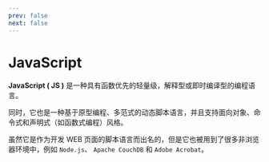 ```yaml
---
prev: false
next: false
---
```


# JavaScript

**JavaScript ( JS )** 是一种具有函数优先的轻量级，解释型或即时编译型的编程语言。

同时，它也是一种基于原型编程、多范式的动态脚本语言，并且支持面向对象、命令式和声明式（如函数式编程）风格。

虽然它是作为开发 WEB 页面的脚本语言而出名的，但是它也被用到了很多非浏览器环境中，例如 `Node.js`、 `Apache CouchDB` 和 `Adobe Acrobat`。
